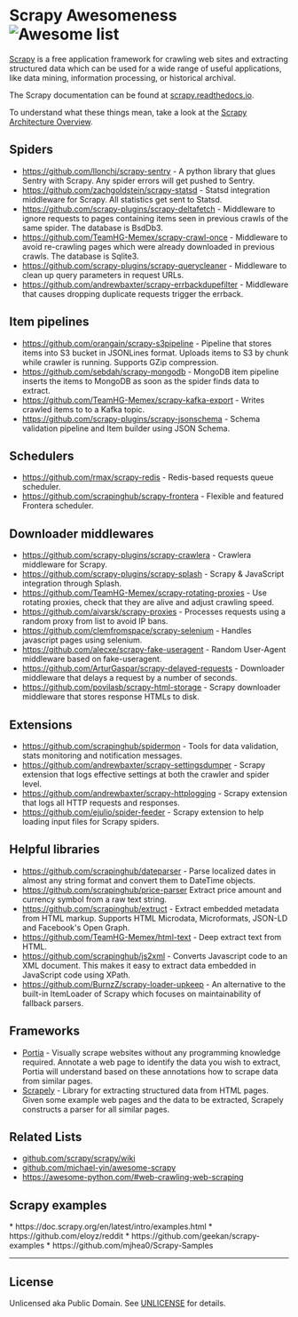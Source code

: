 
# Scrapy Awesomeness ![Awesome list](https://badgen.net/badge/icon/awesome?icon=awesome&color=purple&label)

[Scrapy](https://scrapy.org) is a free application framework for crawling web sites and extracting structured data which can be used for a wide range of useful applications, like data mining, information processing, or historical archival.

The Scrapy documentation can be found at [scrapy.readthedocs.io](https://scrapy.readthedocs.io).

To understand what these things mean, take a look at the [Scrapy Architecture Overview](https://scrapy.readthedocs.io/en/latest/topics/architecture.html).


## Spiders

* https://github.com/llonchj/scrapy-sentry - A python library that glues Sentry with Scrapy. Any spider errors will get pushed to Sentry.
* https://github.com/zachgoldstein/scrapy-statsd - Statsd integration middleware for Scrapy. All statistics get sent to Statsd.
* https://github.com/scrapy-plugins/scrapy-deltafetch - Middleware to ignore requests to pages containing items seen in previous crawls of the same spider. The database is BsdDb3.
* https://github.com/TeamHG-Memex/scrapy-crawl-once - Middleware to avoid re-crawling pages which were already downloaded in previous crawls. The database is Sqlite3.
* https://github.com/scrapy-plugins/scrapy-querycleaner - Middleware to clean up query parameters in request URLs.
* https://github.com/andrewbaxter/scrapy-errbackdupefilter - Middleware that causes dropping duplicate requests trigger the errback.


## Item pipelines

* https://github.com/orangain/scrapy-s3pipeline - Pipeline that stores items into S3 bucket in JSONLines format. Uploads items to S3 by chunk while crawler is running. Supports GZip compression.
* https://github.com/sebdah/scrapy-mongodb - MongoDB item pipeline inserts the items to MongoDB as soon as the spider finds data to extract.
* https://github.com/TeamHG-Memex/scrapy-kafka-export - Writes crawled items to to a Kafka topic.
* https://github.com/scrapy-plugins/scrapy-jsonschema - Schema validation pipeline and Item builder using JSON Schema.


## Schedulers

* https://github.com/rmax/scrapy-redis - Redis-based requests queue scheduler.
* https://github.com/scrapinghub/scrapy-frontera - Flexible and featured Frontera scheduler.


## Downloader middlewares

* https://github.com/scrapy-plugins/scrapy-crawlera - Crawlera middleware for Scrapy.
* https://github.com/scrapy-plugins/scrapy-splash - Scrapy & JavaScript integration through Splash.
* https://github.com/TeamHG-Memex/scrapy-rotating-proxies - Use rotating proxies, check that they are alive and adjust crawling speed.
* https://github.com/aivarsk/scrapy-proxies - Processes requests using a random proxy from list to avoid IP bans.
* https://github.com/clemfromspace/scrapy-selenium - Handles javascript pages using selenium.
* https://github.com/alecxe/scrapy-fake-useragent - Random User-Agent middleware based on fake-useragent.
* https://github.com/ArturGaspar/scrapy-delayed-requests - Downloader middleware that delays a request by a number of seconds.
* https://github.com/povilasb/scrapy-html-storage - Scrapy downloader middleware that stores response HTMLs to disk.


## Extensions

* https://github.com/scrapinghub/spidermon - Tools for data validation, stats monitoring and notification messages.
* https://github.com/andrewbaxter/scrapy-settingsdumper - Scrapy extension that logs effective settings at both the crawler and spider level.
* https://github.com/andrewbaxter/scrapy-httplogging - Scrapy extension that logs all HTTP requests and responses.
* https://github.com/ejulio/spider-feeder - Scrapy extension to help loading input files for Scrapy spiders.


## Helpful libraries

* https://github.com/scrapinghub/dateparser - Parse localized dates in almost any string format and convert them to DateTime objects.
* https://github.com/scrapinghub/price-parser Extract price amount and currency symbol from a raw text string.
* https://github.com/scrapinghub/extruct - Extract embedded metadata from HTML markup. Supports HTML Microdata, Microformats, JSON-LD and Facebook's Open Graph.
* https://github.com/TeamHG-Memex/html-text - Deep extract text from HTML.
* https://github.com/scrapinghub/js2xml - Converts Javascript code to an XML document. This makes it easy to extract data embedded in JavaScript code using XPath.
* https://github.com/BurnzZ/scrapy-loader-upkeep - An alternative to the built-in ItemLoader of Scrapy which focuses on maintainability of fallback parsers.


## Frameworks

* [Portia](https://github.com/scrapinghub/portia) - Visually scrape websites without any programming knowledge required. Annotate a web page to identify the data you wish to extract, Portia will understand based on these annotations how to scrape data from similar pages.
* [Scrapely](https://github.com/scrapy/scrapely) - Library for extracting structured data from HTML pages. Given some example web pages and the data to be extracted, Scrapely constructs a parser for all similar pages.


## Related Lists

* [github.com/scrapy/scrapy/wiki](https://github.com/scrapy/scrapy/wiki)
* [github.com/michael-yin/awesome-scrapy](https://github.com/michael-yin/awesome-scrapy)
* https://awesome-python.com/#web-crawling-web-scraping


## Scrapy examples

<!-- TwoFold.js sort lines -->
<sortLines>
* https://doc.scrapy.org/en/latest/intro/examples.html
* https://github.com/eloyz/reddit
* https://github.com/geekan/scrapy-examples
* https://github.com/mjhea0/Scrapy-Samples
</sortLines>

-----

## License

Unlicensed aka Public Domain. See [UNLICENSE](/LICENSE) for details.
